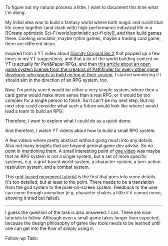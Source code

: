 To figure out my natural process a little, I want to document this time what I'm doing.

My initial idea was to build a fantasy world where both magic and rural/tribal life come together (and clash with) high-performance industrial life in a [[Create optimistic Sci-Fi world|optimistic sci-fi city]], and then build games there. Cooking simulator, maybe rythm games, maybe a trading card game, there are different ideas.

Inspired from a YT video about [Divinity Original Sin 2](https://www.youtube.com/watch?v=taHk8leX0mw&t=850s) that popped up a few times in my YT suggestions, and that a lot of the world building content on YT is actually for Pen&Paper RPGs, and then [this article about an open game system license from the creators of Pathfinder for every other game developer who wants to build on top of their system](https://paizo.com/community/blog/v5748dyo6si7v), I started wondering if I should aim in the direction of an RPG system, too.

Now, I'm pretty sure it would be either a very simple system, where then a card game would make more sense than a real RPG, or it would be too complex for a single person to finish. So it can't be my next step. But my next step could consider what such a future would look like where I would lead a team to build an RPG.

Therefore, I want to explore what I could do as a quick demo.

And therefore, I watch YT videos about how to build a small RPG system.

A few videos where pretty abstract without going much into any details. Also not many insights that are beyond general game dev advise. So no point in mentioning them.
A small interesting point of [one video](https://www.youtube.com/watch?v=L_zvpjyP1xA) was maybe that an RPG system is not a single system, but a set of more specific systems, e.g. a grid-based world system, a character system, a turn-action resolution system, and a combat system.

This [grid-based movement tutorial](https://www.youtube.com/watch?v=9laHKHYNyXc) is the first that goes into some details. It's too detailed, but at least to the point. There needs to be a translation from the grid system to the pixel-on-screen system. Feedback to the user can come through animation (e.g. character shakes a little if it cannot move, showing it tried but failed).


---

I guess the question of the task is also answered. I can. There are nice tutorials to follow. Although even a small game takes longer than expected, because the design philosophy of game dev tools needs to be learned until one can get into the flow of simply using it.

Follow-up Task:
